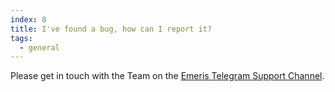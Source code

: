 ```yaml
---
index: 8
title: I've found a bug, how can I report it?
tags: 
  - general
---
```


Please get in touch with the Team on the [Emeris Telegram Support Channel](https://t.me/EmerisHQ).
